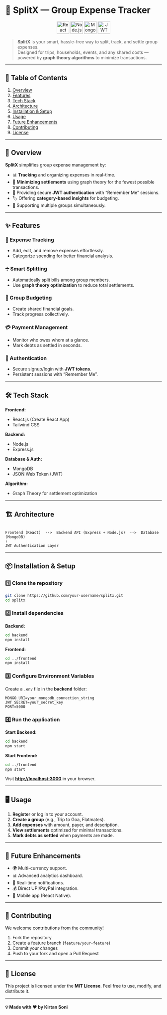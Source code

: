 <!-- <h3><b>Tech Stack:</b> MongoDB • Express • ReactJS • NodeJS • JWT • Graph Theory</h3>


<h1>Overview</h1>

• Helps to keep track and manage group expenses and monitor debts among group members.<br>
• Simplifies settle ups by minimizing the number of internal transactions using a graph-based algorithm.<br>
• Used Json Web Token to implement “remember me” functionality.

<h1>Key Features</h1>
<h2>1) Expense Tracking</h2>

SplitX simplifies financial tracking by allowing users to categorize expenses across different activities and groups. This feature provides clear visibility into spending patterns, aiding users in budgeting and financial planning.

<h2>2) Splitting and Sharing</h2>

Users can effortlessly divide bills and expenses among friends or teammates. SplitX automates the process, ensuring fairness and reducing disputes over who owes what, enhancing group financial transparency and efficiency.

<h2>3) Group Budgeting</h2>

SplitX facilitates collaborative budget management by enabling groups to set and monitor financial targets together. It supports shared financial planning for households, clubs, or projects, promoting accountability towards common financial goals.

<h2>4) Payment Management</h2>

It streamlines payment processes within groups by providing tools for tracking debts and facilitating easy settlements. This feature reduces the administrative burden of managing group finances, ensuring timely payments and financial clarity.



 -->



























 # 💸 SplitX — Group Expense Tracker

<p align="center">
  <img src="https://img.icons8.com/color/48/000000/react-native.png" alt="React" title="React" height="40"/>
  <img src="https://img.icons8.com/color/48/000000/nodejs.png" alt="Node.js" title="Node.js" height="40"/>
  <img src="https://img.icons8.com/color/48/000000/mongodb.png" alt="MongoDB" title="MongoDB" height="40"/>
  <img src="https://img.icons8.com/color/48/000000/json-web-token.png" alt="JWT" title="JWT" height="40"/>
</p>

> **SplitX** is your smart, hassle-free way to split, track, and settle group expenses.  
> Designed for trips, households, events, and any shared costs — powered by **graph theory algorithms** to minimize transactions.

---

## 📑 Table of Contents
1. [Overview](#-overview)
2. [Features](#-features)
3. [Tech Stack](#-tech-stack)
4. [Architecture](#-architecture)
5. [Installation & Setup](#-installation--setup)
6. [Usage](#-usage)
7. [Future Enhancements](#-future-enhancements)
8. [Contributing](#-contributing)
9. [License](#-license)

---

## 📖 Overview
**SplitX** simplifies group expense management by:
- 📊 **Tracking** and organizing expenses in real-time.
- 🔄 **Minimizing settlements** using graph theory for the fewest possible transactions.
- 🔐 Providing secure **JWT authentication** with “Remember Me” sessions.
- 🏷️ Offering **category-based insights** for budgeting.
- 👥 Supporting multiple groups simultaneously.

---

## ✨ Features

### 🧾 Expense Tracking
- Add, edit, and remove expenses effortlessly.
- Categorize spending for better financial analysis.

### ➗ Smart Splitting
- Automatically split bills among group members.
- Use **graph theory optimization** to reduce total settlements.

### 📅 Group Budgeting
- Create shared financial goals.
- Track progress collectively.

### 💳 Payment Management
- Monitor who owes whom at a glance.
- Mark debts as settled in seconds.

### 🔐 Authentication
- Secure signup/login with **JWT tokens**.
- Persistent sessions with “Remember Me”.

---

## 🛠 Tech Stack

**Frontend:**  
- React.js (Create React App)  
- Tailwind CSS  

**Backend:**  
- Node.js  
- Express.js  

**Database & Auth:**  
- MongoDB  
- JSON Web Token (JWT)  

**Algorithm:**  
- Graph Theory for settlement optimization  

---

## 🏗 Architecture

```

Frontend (React)  -->  Backend API (Express + Node.js)  -->  Database (MongoDB)
↑
JWT Authentication Layer

````

---

## 📦 Installation & Setup

### 1️⃣ Clone the repository
```bash
git clone https://github.com/your-username/splitx.git
cd splitx
````

### 2️⃣ Install dependencies

**Backend:**

```bash
cd backend
npm install
```

**Frontend:**

```bash
cd ../frontend
npm install
```

### 3️⃣ Configure Environment Variables

Create a `.env` file in the **backend** folder:

```env
MONGO_URI=your_mongodb_connection_string
JWT_SECRET=your_secret_key
PORT=5000
```

### 4️⃣ Run the application

**Start Backend:**

```bash
cd backend
npm start
```

**Start Frontend:**

```bash
cd ../frontend
npm start
```

Visit **[http://localhost:3000](http://localhost:3000)** in your browser.

---

## 🖥 Usage

1. **Register** or log in to your account.
2. **Create a group** (e.g., Trip to Goa, Flatmates).
3. **Add expenses** with amount, payer, and description.
4. **View settlements** optimized for minimal transactions.
5. **Mark debts as settled** when payments are made.

---

## 🔮 Future Enhancements

* 🌍 Multi-currency support.
* 📊 Advanced analytics dashboard.
* 🔔 Real-time notifications.
* 💰 Direct UPI/PayPal integration.
* 📱 Mobile app (React Native).

---

## 🤝 Contributing

We welcome contributions from the community!

1. Fork the repository
2. Create a feature branch (`feature/your-feature`)
3. Commit your changes
4. Push to your fork and open a Pull Request

---

## 📜 License

This project is licensed under the **MIT License**.
Feel free to use, modify, and distribute it.

---
####
**💡 Made with ❤️ by Kirtan Soni**


